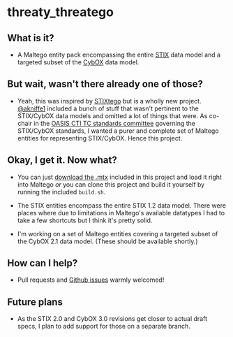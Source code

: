 threaty_threatego
=================

What is it?
-----------
* A Maltego entity pack encompassing the entire [STIX][0] data model
  and a targeted subset of the [CybOX][1] data model.

But wait, wasn't there already one of those?
--------------------------------------------
* Yeah, this was inspired by [STIXtego][2] but is a wholly new
  project. [@akniffe1][3] included a bunch of stuff that wasn't
  pertinent to the STIX/CybOX data models and omitted a lot of things
  that were. As co-chair in the [OASIS CTI TC standards committee][4]
  governing the STIX/CybOX standards, I wanted a purer and complete
  set of Maltego entities for representing STIX/CybOX. Hence this
  project.

Okay, I get it. Now what?
-------------------------
* You can just [download the .mtx][5] included in this project and
  load it right into Maltego *or* you can clone this project and build
  it yourself by running the included `build.sh`.

* The STIX entities encompass the entire STIX 1.2 data model. There
  were places where due to limitations in Maltego's available
  datatypes I had to take a few shortcuts but I think it's pretty
  solid.

* I'm working on a set of Maltego entities covering a targeted subset
  of the CybOX 2.1 data model. (These should be available shortly.)

How can I help?
---------------
* Pull requests and [Github issues][6] warmly welcomed!

Future plans
------------
* As the STIX 2.0 and CybOX 3.0 revisions get closer to actual draft
  specs, I plan to add support for those on a separate branch.

[0]: http://stixproject.github.io/data-model/
[1]: http://cyboxproject.github.io/documentation/objects/
[2]: https://github.com/akniffe1/STIXtego
[3]: https://github.com/akniffe1/
[4]: https://www.oasis-open.org/committees/tc_home.php?wg_abbrev=cti-cybox
[5]: https://github.com/treyka/threaty_threatego/blob/master/threaty_threatego.mtz
[6]: https://github.com/treyka/threaty_threatego/issues
